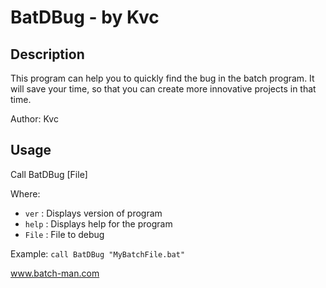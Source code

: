 
# BatDBug - by Kvc
## Description
This program can help you to quickly find the bug in the batch program. It will save your time, so that you can create more innovative projects in that time.

Author: Kvc

## Usage
Call BatDBug [File]

Where:

- `ver`		: 	Displays version of program
- `help`		: 	Displays help for the program
- `File`	: 	File to debug

Example: 
`call BatDBug "MyBatchFile.bat"`



www.batch-man.com

